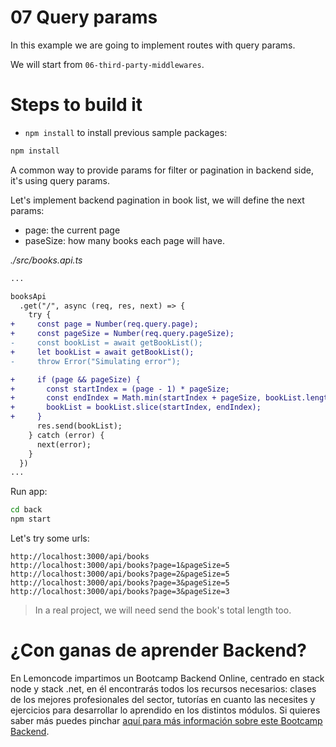 # 07 Query params

In this example we are going to implement routes with query params.

We will start from `06-third-party-middlewares`.

# Steps to build it

- `npm install` to install previous sample packages:

```bash
npm install

```

A common way to provide params for filter or pagination in backend side, it's using query params. 

Let's implement backend pagination in book list, we will define the next params:

  - page: the current page
  - paseSize: how many books each page will have.

_./src/books.api.ts_

```diff
...

booksApi
  .get("/", async (req, res, next) => {
    try {
+     const page = Number(req.query.page);
+     const pageSize = Number(req.query.pageSize);
-     const bookList = await getBookList();
+     let bookList = await getBookList();
-     throw Error("Simulating error");

+     if (page && pageSize) {
+       const startIndex = (page - 1) * pageSize;
+       const endIndex = Math.min(startIndex + pageSize, bookList.length);
+       bookList = bookList.slice(startIndex, endIndex);
+     }
      res.send(bookList);
    } catch (error) {
      next(error);
    }
  })
...
```

Run app:

```bash
cd back
npm start

```

Let's try some urls:

```
http://localhost:3000/api/books
http://localhost:3000/api/books?page=1&pageSize=5
http://localhost:3000/api/books?page=2&pageSize=5
http://localhost:3000/api/books?page=3&pageSize=5
http://localhost:3000/api/books?page=3&pageSize=3

```

> In a real project, we will need send the book's total length too.

# ¿Con ganas de aprender Backend?

En Lemoncode impartimos un Bootcamp Backend Online, centrado en stack node y stack .net, en él encontrarás todos los recursos necesarios: clases de los mejores profesionales del sector, tutorías en cuanto las necesites y ejercicios para desarrollar lo aprendido en los distintos módulos. Si quieres saber más puedes pinchar [aquí para más información sobre este Bootcamp Backend](https://lemoncode.net/bootcamp-backend#bootcamp-backend/banner).
